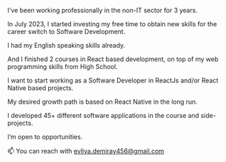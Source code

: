 I've been working professionally in the non-IT sector for 3 years. 


In July 2023, I started investing my free time to obtain new skills for the career switch to Software Development. 

I had my English speaking skills already. 

And I finished 2 courses in React based development, on top of my web programming skills from High School.

I want to start working as a Software Developer in ReactJs and/or React Native based projects. 

My desired growth path is based on React Native in the long run. 

I developed 45+ di fferent software applications in the course and side-projects. 

I’m open to opportunities.

📫 You can reach with evliya.demiray456@gmail.com

